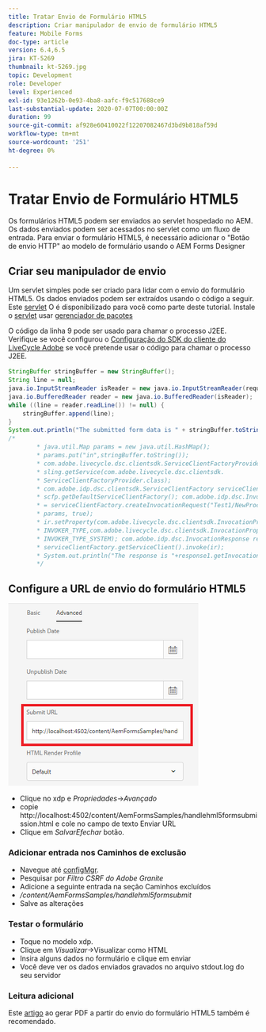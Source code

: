 ```yaml
---
title: Tratar Envio de Formulário HTML5
description: Criar manipulador de envio de formulário HTML5
feature: Mobile Forms
doc-type: article
version: 6.4,6.5
jira: KT-5269
thumbnail: kt-5269.jpg
topic: Development
role: Developer
level: Experienced
exl-id: 93e1262b-0e93-4ba8-aafc-f9c517688ce9
last-substantial-update: 2020-07-07T00:00:00Z
duration: 99
source-git-commit: af928e60410022f12207082467d3bd9b818af59d
workflow-type: tm+mt
source-wordcount: '251'
ht-degree: 0%

---
```


# Tratar Envio de Formulário HTML5

Os formulários HTML5 podem ser enviados ao servlet hospedado no AEM. Os dados enviados podem ser acessados no servlet como um fluxo de entrada. Para enviar o formulário HTML5, é necessário adicionar o &quot;Botão de envio HTTP&quot; ao modelo de formulário usando o AEM Forms Designer

## Criar seu manipulador de envio

Um servlet simples pode ser criado para lidar com o envio do formulário HTML5. Os dados enviados podem ser extraídos usando o código a seguir. Este [servlet](assets/html5-submit-handler.zip) O é disponibilizado para você como parte deste tutorial. Instale o [servlet](assets/html5-submit-handler.zip) usar [gerenciador de pacotes](http://localhost:4502/crx/packmgr/index.jsp)

O código da linha 9 pode ser usado para chamar o processo J2EE. Verifique se você configurou o [Configuração do SDK do cliente do LiveCycle Adobe](https://helpx.adobe.com/aem-forms/6/submit-form-data-livecycle-process.html) se você pretende usar o código para chamar o processo J2EE.

```java
StringBuffer stringBuffer = new StringBuffer();
String line = null;
java.io.InputStreamReader isReader = new java.io.InputStreamReader(request.getInputStream(), "UTF-8");
java.io.BufferedReader reader = new java.io.BufferedReader(isReader);
while ((line = reader.readLine()) != null) {
    stringBuffer.append(line);
}
System.out.println("The submitted form data is " + stringBuffer.toString());
/*
        * java.util.Map params = new java.util.HashMap();
        * params.put("in",stringBuffer.toString());
        * com.adobe.livecycle.dsc.clientsdk.ServiceClientFactoryProvider scfp =
        * sling.getService(com.adobe.livecycle.dsc.clientsdk.
        * ServiceClientFactoryProvider.class);
        * com.adobe.idp.dsc.clientsdk.ServiceClientFactory serviceClientFactory =
        * scfp.getDefaultServiceClientFactory(); com.adobe.idp.dsc.InvocationRequest ir
        * = serviceClientFactory.createInvocationRequest("Test1/NewProcess1", "invoke",
        * params, true);
        * ir.setProperty(com.adobe.livecycle.dsc.clientsdk.InvocationProperties.
        * INVOKER_TYPE,com.adobe.livecycle.dsc.clientsdk.InvocationProperties.
        * INVOKER_TYPE_SYSTEM); com.adobe.idp.dsc.InvocationResponse response1 =
        * serviceClientFactory.getServiceClient().invoke(ir);
        * System.out.println("The response is "+response1.getInvocationId());
        */
```


## Configure a URL de envio do formulário HTML5

![submit-url](assets/submit-url.PNG)

* Clique no xdp e _Propriedades_->_Avançado_
* copie http://localhost:4502/content/AemFormsSamples/handlehml5formsubmission.html e cole no campo de texto Enviar URL
* Clique em _SalvarEfechar_ botão.

### Adicionar entrada nos Caminhos de exclusão

* Navegue até [configMgr](http://localhost:4502/system/console/configMgr).
* Pesquisar por _Filtro CSRF do Adobe Granite_
* Adicione a seguinte entrada na seção Caminhos excluídos
* _/content/AemFormsSamples/handlehml5formsubmit_
* Salve as alterações

### Testar o formulário

* Toque no modelo xdp.
* Clique em _Visualizar_->Visualizar como HTML
* Insira alguns dados no formulário e clique em enviar
* Você deve ver os dados enviados gravados no arquivo stdout.log do seu servidor

### Leitura adicional

Este [artigo](https://experienceleague.adobe.com/docs/experience-manager-learn/forms/document-services/generate-pdf-from-mobile-form-submission-article.html) ao gerar PDF a partir do envio do formulário HTML5 também é recomendado.
